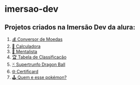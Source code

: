 # imersao-dev

## Projetos criados na Imersão Dev da alura:
<ol>
    <li><a href="https://hebert324.github.io/imersao-dev/conversor/index.html" target="_blank" class="cor-lista">💰 Conversor de Moedas</a></li>
    <li><a href="https://hebert324.github.io/imersao-dev/calculadora/index.html" target="_blank" class="cor-lista">🔢 Calculadora</a></li>
    <li><a href="https://hebert324.github.io/imersao-dev/mentalista/index.html" target="_blank" class="cor-lista">🔮 Mentalista</a></li>
<!--     <li><a href="NaN" target="_blank" class="cor-lista">🎬 Aluraflix</a></li> -->
    <li><a href="https://hebert324.github.io/imersao-dev/tabela/index.html" target="_blank" class="cor-lista">🏆 Tabela de Classificação</a></li>
    <li><a href="https://hebert324.github.io/imersao-dev/superTrunfo/index.html" target="_blank" class="cor-lista">🃏 Supertrunfo Dragon Ball</a></li>
    <li><a href="https://hebert324.github.io/imersao-dev/certificard/index.html" target="_blank" class="cor-lista">🌐 Certificard</a></li>
    <li><a href="https://hebert324.github.io/imersao-dev/pokemon/index.html" target="_blank" class="cor-lista">🕹️ Quem e esse pokémon?</a></li>
</ol>
